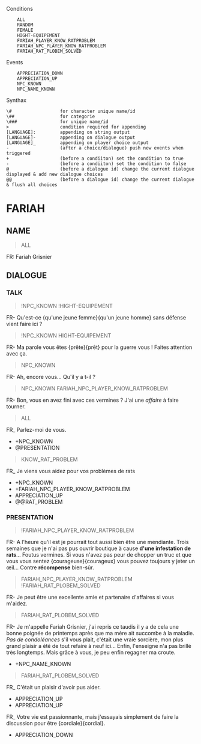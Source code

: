 


Conditions
```
	ALL
	RANDOM
	FEMALE 
	HIGHT-EQUIPEMENT
	FARIAH_PLAYER_KNOW_RATPROBLEM
	FARIAH_NPC_PLAYER_KNOW_RATPROBLEM
	FARIAH_RAT_PLOBEM_SOLVED
```

Events
```
	APPRECIATION_DOWN
	APPRECIATION_UP
	NPC_KNOWN
	NPC_NAME_KNOWN
```

Synthax
```
\#  				for character unique name/id
\##					for categorie
\### 				for unique name/id
> 					condition required for appending
[LANGUAGE]: 		appending on string output
[LANGUAGE]- 		appending on dialogue output
[LANGUAGE]_			appending on player choice output
-	 				(after a choice/dialogue) push new events when triggered
+                   (before a condiiton) set the condition to true 
-                   (before a condiiton) set the condition to false
@ 					(before a dialogue id) change the current dialogue displayed & add new dialogue choices
@@ 					(before a dialogue id) change the current dialogue & flush all choices
```



# FARIAH
## NAME

> ALL

FR: Fariah Grisnier

## DIALOGUE
### TALK
>!NPC_KNOWN
>!HIGHT-EQUIPEMENT

FR- Qu'est-ce {qu'une jeune femme}{qu'un jeune homme} sans défense vient faire ici ?

> !NPC_KNOWN
> HIGHT-EQUIPEMENT

FR- Ma parole vous êtes {prête}{prêt} pour la guerre vous ! Faites attention avec ça.

> NPC_KNOWN

FR- Ah, encore vous... Qu'il y a t-il ? 

> NPC_KNOWN 
> FARIAH_NPC_PLAYER_KNOW_RATPROBLEM

FR- Bon, vous en avez fini avec ces vermines ? J'ai une *affaire* à faire tourner.

> ALL

FR_ Parlez-moi de vous. 
- +NPC_KNOWN
- @PRESENTATION 

> KNOW_RAT_PROBLEM

FR_ Je viens vous aidez pour vos problèmes de rats
- +NPC_KNOWN 
- +FARIAH_NPC_PLAYER_KNOW_RATPROBLEM
- APPRECIATION_UP
- @@RAT_PROBLEM

### PRESENTATION 
> !FARIAH_NPC_PLAYER_KNOW_RATPROBLEM

FR- A l'heure qu'il est je pourrait tout aussi bien être une mendiante. Trois semaines que je n'ai pas pus ouvrir boutique à cause **d'une infestation de rats**... Foutus vermines. Si vous n'avez pas peur de chopper un truc et que vous vous sentez {courageuse}{courageux} vous pouvez toujours y jeter un œil... Contre **récompense** bien-sûr.

> FARIAH_NPC_PLAYER_KNOW_RATPROBLEM
> !FARIAH_RAT_PLOBEM_SOLVED

FR- Je peut être une excellente amie et partenaire d'affaires si vous m'aidez.

> FARIAH_RAT_PLOBEM_SOLVED 

FR- Je m'appelle Fariah Grisnier, j'ai repris ce taudis il y a de cela une bonne poignée de printemps après que ma mère ait succombe à la maladie. *Pas de condoléances* s'il vous plait, c'était une vraie sorcière, mon plus grand plaisir a été de tout refaire à neuf ici... Enfin, l'enseigne n'a pas brillé très longtemps. Mais grâce à vous, je peu enfin regagner ma croute.
- +NPC_NAME_KNOWN

> FARIAH_RAT_PLOBEM_SOLVED 

FR_ C'était un plaisir d'avoir pus aider.
- APPRECIATION_UP
- APPRECIATION_UP

FR_ Votre vie est passionnante, mais j'essayais simplement de faire la discussion pour être {cordiale}{cordial}.
- APPRECIATION_DOWN
